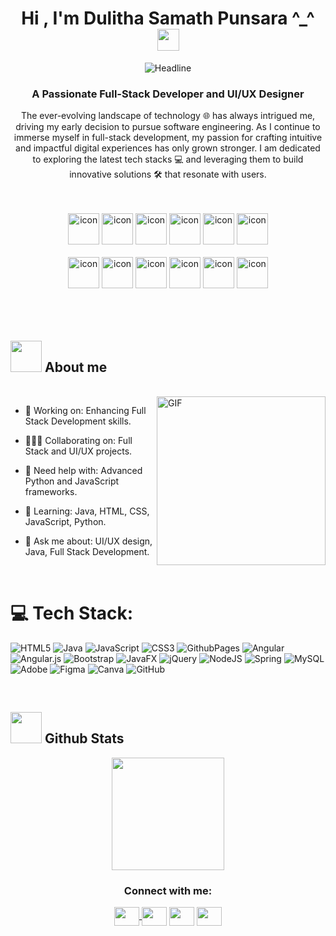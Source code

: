 <h1 align="center">Hi , I'm Dulitha Samath Punsara ^_^ <img src="https://media.giphy.com/media/hvRJCLFzcasrR4ia7z/giphy.gif" width="35"></h1>
 <div align=center>
        <img src="https://readme-typing-svg.herokuapp.com?color=%236FDA44&size=32&center=true&vCenter=true&width=600&height=50&lines=Welcome+to+my+GitHub+profile!%F0%9F%91%8B;Aspiring+Software+Engineer;Passionate+Full-Stack+Developer;Creative+UI/UX+Designer;" alt="Headline" />
    </div>
    <div align="center"> <h3 align="center">A Passionate Full-Stack Developer and UI/UX Designer</h3> <p align="center">The ever-evolving landscape of technology 🌐 has always intrigued me, driving my early decision to pursue software engineering. As I continue to immerse myself in full-stack development, my passion for crafting intuitive and impactful digital experiences has only grown stronger. I am dedicated to exploring the latest tech stacks 💻 and leveraging them to build innovative solutions 🛠️ that resonate with users.</p> </div>
    <br>
    <br>
    <div align="center">
  <img src="https://techstack-generator.vercel.app/java-icon.svg" alt="icon" width="50" height="50" />
  <img src="https://techstack-generator.vercel.app/python-icon.svg" alt="icon" width="50" height="50" />
  <img src="https://techstack-generator.vercel.app/ts-icon.svg" alt="icon" width="50" height="50" />
  <img src="https://techstack-generator.vercel.app/js-icon.svg" alt="icon"width="50" height="50" />
  <img src="https://techstack-generator.vercel.app/react-icon.svg" alt="icon" width="50" height="50" />
 <img src="https://techstack-generator.vercel.app/mysql-icon.svg" alt="icon" width="50" height="50" />
</div>

<br>

<div align="center">
  <img src="https://techstack-generator.vercel.app/docker-icon.svg" alt="icon" width="50" height="50" />
  <img src="https://techstack-generator.vercel.app/aws-icon.svg" alt="icon" width="50" height="50" />
  <img src="https://techstack-generator.vercel.app/github-icon.svg" alt="icon" width="50" height="50" />
  <img src="https://techstack-generator.vercel.app/prettier-icon.svg" alt="icon" width="50" height="50" />
  <img src="https://techstack-generator.vercel.app/restapi-icon.svg" alt="icon" width="50" height="50" />
  <img src="https://techstack-generator.vercel.app/graphql-icon.svg" alt="icon" width="50" height="50" />
</div>
<br>
<br>
<br>

## <picture><img src = "https://github.com/7oSkaaa/7oSkaaa/blob/main/Images/about_me.gif?raw=true" width = 50px></picture> About me
<br>
<img align="right" height="270px" alt="GIF" src="https://media.giphy.com/media/CVtNe84hhYF9u/giphy.gif"  />

- 👷 Working on:
Enhancing Full Stack Development skills.

- 🧑‍🤝‍🧑 Collaborating on:
Full Stack and UI/UX projects.

- 🤝 Need help with:
Advanced Python and JavaScript frameworks.

- 🌱 Learning:
Java, HTML, CSS, JavaScript, Python.

- 💬 Ask me about:
UI/UX design, Java, Full Stack Development.


<br>

# 💻 Tech Stack:
![HTML5](https://img.shields.io/badge/html5-%23E34F26.svg?style=for-the-badge&logo=html5&logoColor=white) ![Java](https://img.shields.io/badge/java-%23ED8B00.svg?style=for-the-badge&logo=openjdk&logoColor=white) ![JavaScript](https://img.shields.io/badge/javascript-%23323330.svg?style=for-the-badge&logo=javascript&logoColor=%23F7DF1E) ![CSS3](https://img.shields.io/badge/css3-%231572B6.svg?style=for-the-badge&logo=css3&logoColor=white) ![GithubPages](https://img.shields.io/badge/github%20pages-121013?style=for-the-badge&logo=github&logoColor=white) ![Angular](https://img.shields.io/badge/angular-%23DD0031.svg?style=for-the-badge&logo=angular&logoColor=white) ![Angular.js](https://img.shields.io/badge/angular.js-%23E23237.svg?style=for-the-badge&logo=angularjs&logoColor=white) ![Bootstrap](https://img.shields.io/badge/bootstrap-%238511FA.svg?style=for-the-badge&logo=bootstrap&logoColor=white) ![JavaFX](https://img.shields.io/badge/javafx-%23FF0000.svg?style=for-the-badge&logo=javafx&logoColor=white) ![jQuery](https://img.shields.io/badge/jquery-%230769AD.svg?style=for-the-badge&logo=jquery&logoColor=white) ![NodeJS](https://img.shields.io/badge/node.js-6DA55F?style=for-the-badge&logo=node.js&logoColor=white) ![Spring](https://img.shields.io/badge/spring-%236DB33F.svg?style=for-the-badge&logo=spring&logoColor=white) ![MySQL](https://img.shields.io/badge/mysql-4479A1.svg?style=for-the-badge&logo=mysql&logoColor=white) ![Adobe](https://img.shields.io/badge/adobe-%23FF0000.svg?style=for-the-badge&logo=adobe&logoColor=white) ![Figma](https://img.shields.io/badge/figma-%23F24E1E.svg?style=for-the-badge&logo=figma&logoColor=white) ![Canva](https://img.shields.io/badge/Canva-%2300C4CC.svg?style=for-the-badge&logo=Canva&logoColor=white) ![GitHub](https://img.shields.io/badge/github-%23121011.svg?style=for-the-badge&logo=github&logoColor=white)

<br>


## <picture> <img src = "https://github.com/7oSkaaa/7oSkaaa/blob/main/Images/Statistics.gif?raw=true" width = 50px>  </picture> Github Stats	
<p align="center">
  <a href="https://github.com/DulithaPunsara">
    <img height="180em" src="https://github-readme-stats-eight-theta.vercel.app/api?username=pawara-mmns&show_icons=true&theme=algolia&include_all_commits=true&count_private=true"/>
  </a>
  

<h3 align="center">Connect with me:</h3>
<p align="center">
<a href="https://www.linkedin.com/in/dulithapunsara" target="_blank">
  <img align="center" src="https://raw.githubusercontent.com/rahuldkjain/github-profile-readme-generator/master/src/images/icons/Social/linked-in-alt.svg" height="30" width="40" />
</a>
<a href="https://x.com/DulithaSamath" target="blank"><img align="center" src="https://raw.githubusercontent.com/rahuldkjain/github-profile-readme-generator/master/src/images/icons/Social/twitter.svg" height="30" width="40" /></a>
<a href="https://www.facebook.com/profile.php?id=100007926526990&mibextid=wwXIfr&mibextid=wwXIfr" target="blank"><img align="center" src="https://raw.githubusercontent.com/rahuldkjain/github-profile-readme-generator/master/src/images/icons/Social/facebook.svg"  height="30" width="40" /></a>
<a href="https://www.instagram.com/dulitha_____" target="blank"><img align="center" src="https://raw.githubusercontent.com/rahuldkjain/github-profile-readme-generator/master/src/images/icons/Social/instagram.svg"  height="30" width="40" /></a>
</p>










  
